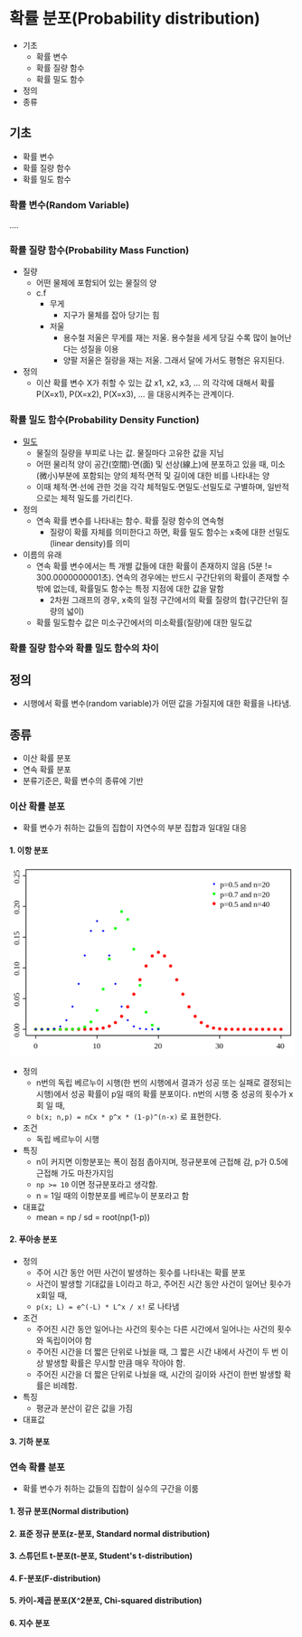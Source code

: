 # 확률 분포(Probability distribution)

- 기초
  - 확률 변수
  - 확률 질량 함수
  - 확률 밀도 함수
- 정의
- 종류

## 기초

- 확률 변수
- 확률 질량 함수
- 확률 밀도 함수

### 확률 변수(Random Variable)

....

### 확률 질량 함수(Probability Mass Function)

- 질량
  - 어떤 물체에 포함되어 있는 물질의 양
  - c.f
    - 무게
      - 지구가 물체를 잡아 당기는 힘
    - 저울
      - 용수철 저울은 무게를 재는 저울. 용수철을 세게 당길 수록 많이 늘어난다는 성질을 이용
      - 양팔 저울은 질량을 재는 저울. 그래서 달에 가서도 평형은 유지된다.
- 정의
  - 이산 확률 변수 X가 취할 수 있는 값 x1, x2, x3, ... 의 각각에 대해서 확률 P(X=x1), P(X=x2), P(X=x3), ... 을 대응시켜주는 관계이다.

### 확률 밀도 함수(Probability Density Function)

- [밀도](https://namu.wiki/w/%EB%B0%80%EB%8F%84)
  - 물질의 질량을 부피로 나는 값. 물질마다 고유한 값을 지님
  - 어떤 물리적 양이 공간(空間)·면(面) 및 선상(線上)에 분포하고 있을 때, 미소(微小)부분에 포함되는 양의 체적·면적 및 길이에 대한 비를 나타내는 양
  - 이때 체적·면·선에 관한 것을 각각 체적밀도·면밀도·선밀도로 구별하며, 일반적으로는 체적 밀도를 가리킨다.
- 정의
  - 연속 확률 변수를 나타내는 함수. 확률 질량 함수의 연속형
    - 질량이 확률 자체를 의미한다고 하면, 확률 밀도 함수는 x축에 대한 선밀도(linear density)를 의미
- 이름의 유래
  - 연속 확률 변수에서는 특 개별 값들에 대한 확률이 존재하지 않음 (5분 != 300.0000000001초). 연속의 경우에는 반드시 구간단위의 확률이 존재할 수 밖에 없는데, 확률밀도 함수는 특정 지점에 대한 값을 말함
    - 2차원 그래프의 경우, x축의 일정 구간에서의 확률 질량의 합(구간단위 질량의 넓이)
  - 확률 밀도함수 값은 미소구간에서의 미소확률(질량)에 대한 밀도값

### 확률 질량 함수와 확률 밀도 함수의 차이

## 정의

- 시행에서 확률 변수(random variable)가 어떤 값을 가질지에 대한 확률을 나타냄.

## 종류

- 이산 확률 분포
- 연속 확률 분포
- 분류기준은, 확률 변수의 종류에 기반

### 이산 확률 분포

- 확률 변수가 취하는 값들의 집합이 자연수의 부분 집합과 일대일 대응

#### 1. 이항 분포

![](./images/binomial_distribution.png)

- 정의
  - n번의 독립 베르누이 시행(한 번의 시행에서 결과가 성공 또는 실패로 결정되는 시행)에서 성공 확률이 p일 때의 확률 분포이다. n번의 시행 중 성공의 횟수가 x회 일 때,
  - `b(x; n,p) = nCx * p^x * (1-p)^(n-x)` 로 표현한다.
- 조건
  - 독립 베르누이 시행
- 특징
  - n이 커지면 이항분포는 폭이 점점 좁아지며, 정규분포에 근접해 감, p가 0.5에 근접해 가도 마찬가지임
  - `np >= 10` 이면 정규분포라고 생각함.
  - n = 1일 때의 이항분포를 베르누이 분포라고 함
- 대표값
  - mean = np / sd = root(np(1-p))

#### 2. 푸아송 분포

- 정의
  - 주어 시간 동안 어떤 사건이 발생하는 횟수를 나타내는 확률 분포
  - 사건이 발생할 기대값을 L이라고 하고, 주어진 시간 동안 사건이 일어난 횟수가 x회일 때,
  - `p(x; L) = e^(-L) * L^x / x!` 로 나타냄
- 조건
  - 주어진 시간 동안 일어나는 사건의 횟수는 다른 시간에서 일어나는 사건의 횟수와 독립이어야 함
  - 주어진 시간을 더 짧은 단위로 나눴을 때, 그 짧은 시간 내에서 사건이 두 번 이상 발생할 확률은 무시할 만큼 매우 작아야 함.
  - 주어진 시간을 더 짧은 단위로 나눴을 때, 시간의 길이와 사건이 한번 발생할 확률은 비례함.
- 특징
  - 평균과 분산이 같은 값을 가짐
- 대표값

#### 3. 기하 분포

### 연속 확률 분포

- 확률 변수가 취하는 값들의 집합이 실수의 구간을 이룸

#### 1. 정규 분포(Normal distribution)

#### 2. 표준 정규 분포(z-분포, Standard normal distribution)

#### 3. 스튜던트 t-분포(t-분포, Student's t-distribution)

#### 4. F-분포(F-distribution)

#### 5. 카이-제곱 분포(X^2분포, Chi-squared distribution)

#### 6. 지수 분포

